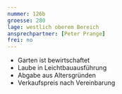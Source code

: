 ```yaml
---
nummer: 126b
groesse: 280
lage: westlich oberem Bereich
ansprechpartner: [Peter Prange]
frei: no
---
```


- Garten ist bewirtschaftet
- Laube in Leichtbauausführung
- Abgabe aus Altersgründen
- Verkaufspreis nach Vereinbarung
